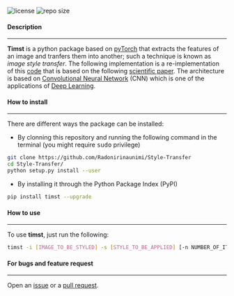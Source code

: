 ![license](https://img.shields.io/github/license/Radonirinaunimi/Style-Transfer?style=flat-square)
![repo size](https://img.shields.io/github/repo-size/Radonirinaunimi/Style-Transfer?style=flat-square)
#### Description
----------------

**Timst** is a python package based on [pyTorch]() that extracts the features of an image and tranfers them into another; such a technique is known as *image style transfer*. The following implementation is a re-implementation of this [code]() that is based on the following [scientific paper](https://arxiv.org/pdf/1508.06576.pdf). The architecture is based on [Convolutional Neural Network](https://www.cv-foundation.org/openaccess/content_cvpr_2016/papers/Gatys_Image_Style_Transfer_CVPR_2016_paper.pdf) (CNN) which is one of the applications of [Deep Learning](https://en.wikipedia.org/wiki/Deep_learning).


#### How to install
-------------------

There are different ways the package can be installed: 
* By clonning this repository and running the following command in the terminal (you might require <kbd>sudo</kbd> privilege)
```bash
git clone https://github.com/Radonirinaunimi/Style-Transfer
cd Style-Transfer/
python setup.py install --user
```
* By installing it through the Python Package Index (PyPI)
```bash
pip install timst --upgrade
```

#### How to use
---------------

To use **timst**, just run the following:
```bash
timst -i [IMAGE_TO_BE_STYLED] -s [STYLE_TO_BE_APPLIED] [-n NUMBER_OF_ITERATIONS]
```

#### For bugs and feature request
---------------------------------

Open an [issue](https://github.com/Radonirinaunimi/Style-Transfer/issues/new/choose) or a [pull request](https://github.com/Radonirinaunimi/Style-Transfer/compare).
